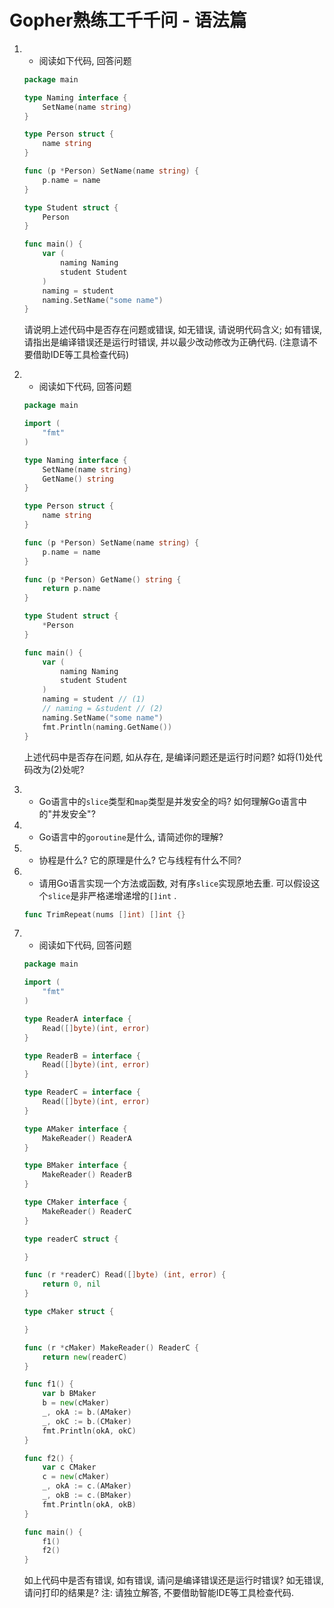 # Gopher熟练工千千问 - 语法篇

1. - 阅读如下代码, 回答问题
    ```go
    package main
    
    type Naming interface {
        SetName(name string)
    }
    
    type Person struct {
        name string
    }
    
    func (p *Person) SetName(name string) {
        p.name = name
    }
    
    type Student struct {
        Person
    }
    
    func main() {
        var (
            naming Naming
            student Student
        )
        naming = student
        naming.SetName("some name")
    }
    ```
    请说明上述代码中是否存在问题或错误, 如无错误, 请说明代码含义; 如有错误, 请指出是编译错误还是运行时错误, 并以最少改动修改为正确代码.
    (注意请不要借助IDE等工具检查代码) 
    
0. - 阅读如下代码, 回答问题
    ```go
    package main
    
    import (
        "fmt"
    )
    
    type Naming interface {
        SetName(name string)
        GetName() string
    }
    
    type Person struct {
        name string
    }
    
    func (p *Person) SetName(name string) {
        p.name = name
    }
    
    func (p *Person) GetName() string {
        return p.name
    }
    
    type Student struct {
        *Person
    }
    
    func main() {
        var (
            naming Naming
            student Student
        )
        naming = student // (1)
        // naming = &student // (2)
        naming.SetName("some name")
        fmt.Println(naming.GetName())
    }
    ```    
    上述代码中是否存在问题, 如从存在, 是编译问题还是运行时问题? 如将(1)处代码改为(2)处呢?

0. - Go语言中的`slice`类型和`map`类型是并发安全的吗? 如何理解Go语言中的"并发安全"?

0. - Go语言中的`goroutine`是什么, 请简述你的理解?

0. - 协程是什么? 它的原理是什么? 它与线程有什么不同?

0. - 请用Go语言实现一个方法或函数, 对有序`slice`实现原地去重. 可以假设这个`slice`是非严格递增递增的`[]int` .
    ```go
    func TrimRepeat(nums []int) []int {}
    ```
   
0. - 阅读如下代码, 回答问题
    ```go
    package main
    
    import (
        "fmt"
    )
    
    type ReaderA interface {
        Read([]byte)(int, error)
    }
    
    type ReaderB = interface {
        Read([]byte)(int, error)
    }
    
    type ReaderC = interface {
        Read([]byte)(int, error)
    }
    
    type AMaker interface {
        MakeReader() ReaderA
    }
    
    type BMaker interface {
        MakeReader() ReaderB
    }
    
    type CMaker interface {
        MakeReader() ReaderC
    }
    
    type readerC struct {
    
    }
    
    func (r *readerC) Read([]byte) (int, error) {
        return 0, nil
    }
    
    type cMaker struct {
    
    }
    
    func (r *cMaker) MakeReader() ReaderC {
        return new(readerC)
    }
    
    func f1() {
        var b BMaker
        b = new(cMaker)
        _, okA := b.(AMaker)
        _, okC := b.(CMaker)
        fmt.Println(okA, okC)
    }
    
    func f2() {
        var c CMaker
        c = new(cMaker)
        _, okA := c.(AMaker)
        _, okB := c.(BMaker)
        fmt.Println(okA, okB)
    }
    
    func main() {
        f1()
        f2()
    }
    
    ```
    如上代码中是否有错误, 如有错误, 请问是编译错误还是运行时错误?
    如无错误, 请问打印的结果是?
    注: 请独立解答, 不要借助智能IDE等工具检查代码.